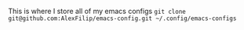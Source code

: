 This is where I store all of my emacs configs
`git clone git@github.com:AlexFilip/emacs-config.git ~/.config/emacs-configs`